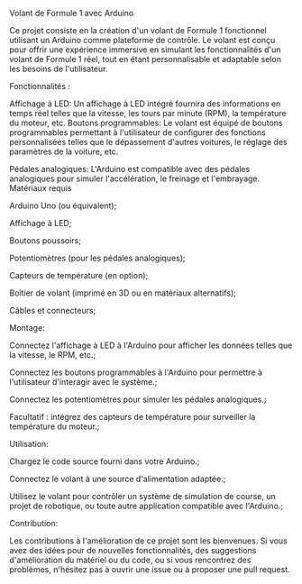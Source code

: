 Volant de Formule 1 avec Arduino

Ce projet consiste en la création d'un volant de Formule 1 fonctionnel utilisant un Arduino comme plateforme de contrôle. Le volant est conçu pour offrir une expérience immersive en simulant les fonctionnalités d'un volant de Formule 1 réel, tout en étant personnalisable et adaptable selon les besoins de l'utilisateur.


Fonctionnalités :

Affichage à LED: Un affichage à LED intégré fournira des informations en temps réel telles que la vitesse, les tours par minute (RPM), la température du moteur, etc.
Boutons programmables: Le volant est équipé de boutons programmables permettant à l'utilisateur de configurer des fonctions personnalisées telles que le dépassement d'autres voitures, le réglage des paramètres de la voiture, etc.

Pédales analogiques: L'Arduino est compatible avec des pédales analogiques pour simuler l'accélération, le freinage et l'embrayage.
Matériaux requis

Arduino Uno (ou équivalent);

Affichage à LED;

Boutons poussoirs;

Potentiomètres (pour les pédales analogiques);

Capteurs de température (en option);

Boîtier de volant (imprimé en 3D ou en matériaux alternatifs);

Câbles et connecteurs;

Montage:

Connectez l'affichage à LED à l'Arduino pour afficher les données telles que la vitesse, le RPM, etc.;

Connectez les boutons programmables à l'Arduino pour permettre à l'utilisateur d'interagir avec le système.;

Connectez les potentiomètres pour simuler les pédales analogiques.;

Facultatif : intégrez des capteurs de température pour surveiller la température du moteur.;

Utilisation:

Chargez le code source fourni dans votre Arduino.;

Connectez le volant à une source d'alimentation adaptée.;

Utilisez le volant pour contrôler un système de simulation de course, un projet de robotique, ou toute autre application compatible avec l'Arduino.;

Contribution:

Les contributions à l'amélioration de ce projet sont les bienvenues. Si vous avez des idées pour de nouvelles fonctionnalités, des suggestions d'amélioration du matériel ou du code, ou si vous rencontrez des problèmes, n'hésitez pas à ouvrir une issue ou à proposer une pull request.
